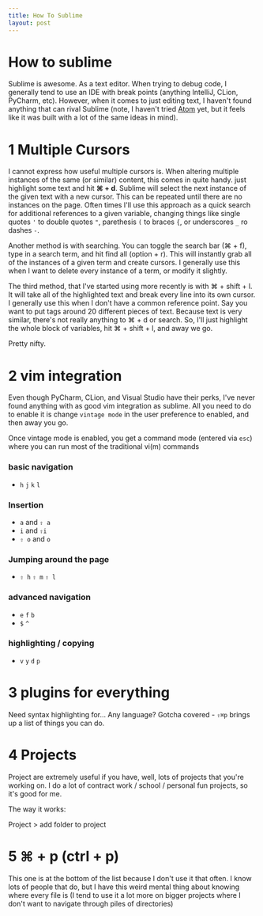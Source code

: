 ```yaml
---
title: How To Sublime
layout: post
---
```


# How to sublime

Sublime is awesome. As a text editor. When trying to debug code, I generally tend to use an IDE with break points (anything IntelliJ, CLion, PyCharm, etc). However, when it comes to just editing text, I haven't found anything that can rival Sublime (note, I haven't tried [Atom](https://atom.io/) yet, but it feels like it was built with a lot of the same ideas in mind).

# 1 Multiple Cursors

I cannot express how useful multiple cursors is. When altering multiple instances of the same (or similar) content, this comes in quite handy. just highlight some text and hit __⌘ + d__. Sublime will select the next instance of the given text with a new cursor. This can be repeated until there are no instances on the page. Often times I'll use this approach as a quick search for additional references to a given variable, changing things like single quotes `'` to double quotes `"`, parethesis `(` to braces `{`, or underscores `_` ro dashes `-`.

Another method is with searching. You can toggle the search bar (⌘ + f), type in a search term, and hit find all (option + r). This will instantly grab all of the instances of a given term and create cursors. I generally use this when I want to delete every instance of a term, or modify it slightly.

The third method, that I've started using more recently is with ⌘ + shift + l. It will take all of the highlighted text and break every line into its own cursor. I generally use this when I don't have a common reference point. Say you want to put tags around 20 different pieces of text. Because text is very similar, there's not really anything to ⌘ + d or search. So, I'll just highlight the whole block of variables, hit ⌘ + shift + l, and away we go.

Pretty nifty.

# 2 vim integration

Even though PyCharm, CLion, and Visual Studio have their perks, I've never found anything with as good vim integration as sublime. All you need to do to enable it is change `vintage mode` in the user preference to enabled, and then away you go.

Once vintage mode is enabled, you get a command mode (entered via `esc`) where you can run most of the traditional vi(m) commands

### basic navigation

- `h` `j` `k` `l`

### Insertion

- `a` and `⇧ a` 
- `i` and `⇧i` 
- `⇧ o` and `o`

### Jumping around the page

- `⇧ h` `⇧ m` `⇧ l`

### advanced navigation

- `e` `f` `b`
- `$` `^`

### highlighting / copying

- `v` `y` `d` `p`

# 3 plugins for everything

Need syntax highlighting for... Any language? Gotcha covered - `⇧⌘p` brings up a list of things you can do. 

# 4 Projects

Project are extremely useful if you have, well, lots of projects that you're working on. I do a lot of contract work / school / personal fun projects, so it's good for me.

The way it works:

Project > add folder to project

# 5 ⌘ + p (ctrl + p)

This one is at the bottom of the list because I don't use it that often. I know lots of people that do, but I have this weird mental thing about knowing where every file is (I tend to use it a lot more on bigger projects where I don't want to navigate through piles of directories)



